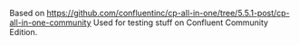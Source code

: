 Based on https://github.com/confluentinc/cp-all-in-one/tree/5.5.1-post/cp-all-in-one-community
Used for testing stuff on Confluent Community Edition.
